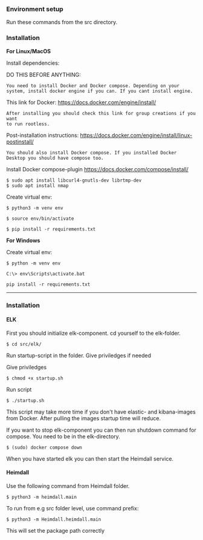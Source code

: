 ### Environment setup

Run these commands from the src directory.

### Installation

**For Linux/MacOS**

Install dependencies:

DO THIS BEFORE ANYTHING:
```
You need to install Docker and Docker compose. Depending on your system, install docker engine if you can. If you cant install engine.
```
This link for Docker: https://docs.docker.com/engine/install/
```
After installing you should check this link for group creations if you want 
to run rootless.
```
Post-installation instructions: https://docs.docker.com/engine/install/linux-postinstall/
```
You should also install Docker compose. If you installed Docker Desktop you should have compose too.
```
Install Docker compose-plugin https://docs.docker.com/compose/install/




```shell
$ sudo apt install libcurl4-gnutls-dev librtmp-dev
$ sudo apt install nmap
```

Create virtual env:

```shell
$ python3 -m venv env
```

```shell
$ source env/bin/activate
```

```shell
$ pip install -r requirements.txt
```

**For Windows**

Create virtual env:

```shell
$ python -m venv env
```

```shell
C:\> env\Scripts\activate.bat
```

```shell
pip install -r requirements.txt
```

---

### Installation

#### ELK

First you should initialize elk-component. cd yourself to the elk-folder.

```shell
$ cd src/elk/
```

Run startup-script in the folder. Give priviledges if needed

Give priviledges
```shell
$ chmod +x startup.sh
```

Run script
```shell
$ ./startup.sh
```
This script may take more time if you don't have elastic- and kibana-images from Docker. After pulling the images startup time will reduce.

If you want to stop elk-component you can then run shutdown command for compose. You need to be in the elk-directory.
```shell
$ (sudo) docker compose down
```
When you have started elk you can then start the Heimdall service.

#### Heimdall

Use the following command from Heimdall folder.

```shell
$ python3 -m heimdall.main
```

To run from e.g src folder level, use command prefix:

```shell
$ python3 -m Heimdall.heimdall.main
```

This will set the package path correctly
